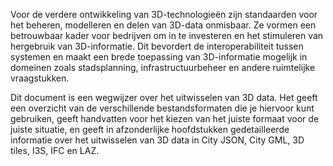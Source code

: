 Voor de verdere ontwikkeling van 3D-technologieën zijn standaarden voor het beheren, modelleren en delen van 3D-data onmisbaar. Ze vormen een betrouwbaar kader voor bedrijven om in te investeren en het stimuleren van hergebruik van 3D-informatie. Dit bevordert de interoperabiliteit tussen systemen en maakt een brede toepassing van 3D-informatie mogelijk in domeinen zoals stadsplanning, infrastructuurbeheer en andere ruimtelijke vraagstukken. 
 
Dit document is een wegwijzer over het uitwisselen van 3D data. Het geeft een overzicht van de verschillende bestandsformaten die je hiervoor kunt gebruiken, geeft handvatten voor het kiezen van het juiste formaat voor de juiste situatie, en geeft in afzonderlijke hoofdstukken gedetailleerde informatie over het uitwisselen van 3D data in City JSON, City GML, 3D tiles, I3S, IFC en LAZ. 